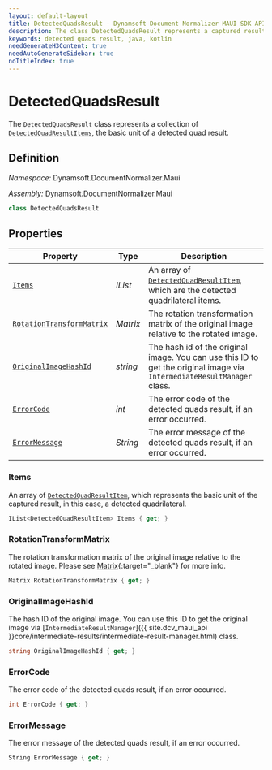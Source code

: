 ```yaml
---
layout: default-layout
title: DetectedQuadsResult - Dynamsoft Document Normalizer MAUI SDK API Reference
description: The class DetectedQuadsResult represents a captured result whose type is detected quads, which contains an array of DetectedQuadResultItems and the rotation transformation matrix of the original image relative to the rotated image.
keywords: detected quads result, java, kotlin
needGenerateH3Content: true
needAutoGenerateSidebar: true
noTitleIndex: true
---
```


# DetectedQuadsResult

The `DetectedQuadsResult` class represents a collection of [`DetectedQuadResultItems`](detected-quad-result-item.md), the basic unit of a detected quad result.

## Definition

*Namespace:* Dynamsoft.DocumentNormalizer.Maui

*Assembly:* Dynamsoft.DocumentNormalizer.Maui

```csharp
class DetectedQuadsResult
```

## Properties

| Property | Type | Description |
| -------- | ---- | ----------- |
| [`Items`](#items) | *IList<DetectedQuadResultItem>* | An array of [`DetectedQuadResultItem`](./detected-quad-result-item.md), which are the detected quadrilateral items. |
| [`RotationTransformMatrix`](#rotationtransformmatrix) | *Matrix* | The rotation transformation matrix of the original image relative to the rotated image. |
| [`OriginalImageHashId`](#originalimagehashid) | *string* | The hash id of the original image. You can use this ID to get the original image via `IntermediateResultManager` class. |
| [`ErrorCode`](#errorcode) | *int* | The error code of the detected quads result, if an error occurred. |
| [`ErrorMessage`](#errormessage) | *String* | The error message of the detected quads result, if an error occurred. |

### Items

An array of [`DetectedQuadResultItem`](./detected-quad-result-item.md), which represents the basic unit of the captured result, in this case, a detected quadrilateral.

```csharp
IList<DetectedQuadResultItem> Items { get; }
```

### RotationTransformMatrix

The rotation transformation matrix of the original image relative to the rotated image. Please see [Matrix](https://developer.maui.com/reference/maui/opengl/Matrix){:target="_blank"} for more info.

```csharp
Matrix RotationTransformMatrix { get; }
```

### OriginalImageHashId

The hash ID of the original image. You can use this ID to get the original image via [`IntermediateResultManager`]({{ site.dcv_maui_api }}core/intermediate-results/intermediate-result-manager.html) class.

```csharp
string OriginalImageHashId { get; }
```

### ErrorCode

The error code of the detected quads result, if an error occurred.

```csharp
int ErrorCode { get; }
```

### ErrorMessage

The error message of the detected quads result, if an error occurred.

```csharp
String ErrorMessage { get; }
```
